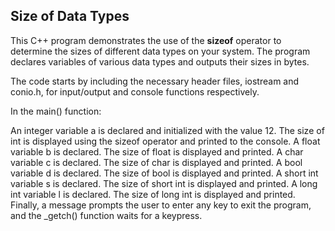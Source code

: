 ## Size of Data Types

This C++ program demonstrates the use of the **sizeof** operator to determine the sizes of different data types on your system. The program declares variables of various data types and outputs their sizes in bytes.

The code starts by including the necessary header files, iostream and conio.h, for input/output and console functions respectively.

In the main() function:

An integer variable a is declared and initialized with the value 12.
The size of int is displayed using the sizeof operator and printed to the console.
A float variable b is declared.
The size of float is displayed and printed.
A char variable c is declared.
The size of char is displayed and printed.
A bool variable d is declared.
The size of bool is displayed and printed.
A short int variable s is declared.
The size of short int is displayed and printed.
A long int variable l is declared.
The size of long int is displayed and printed.
Finally, a message prompts the user to enter any key to exit the program, and the _getch() function waits for a keypress.
